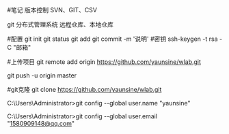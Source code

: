 #笔记
版本控制
SVN、GIT、CSV

git
分布式管理系统
远程仓库、本地仓库

#配置
git init
git status
git add
git commit -m '说明'
#密钥
ssh-keygen -t rsa -C "邮箱"

#上传项目
git remote add origin https://github.com/yaunsine/wlab.git

git push -u origin master

#git克隆
git clone https://github.com/yaunsine/wlab.git

C:\Users\Administrator>git config --global user.name "yaunsine"

C:\Users\Administrator>git config --global user.email "1580909148@qq.com"